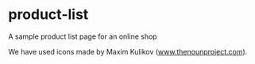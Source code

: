 # product-list
A sample product list page for an online shop

We have used icons made by Maxim Kulikov (www.thenounproject.com).
